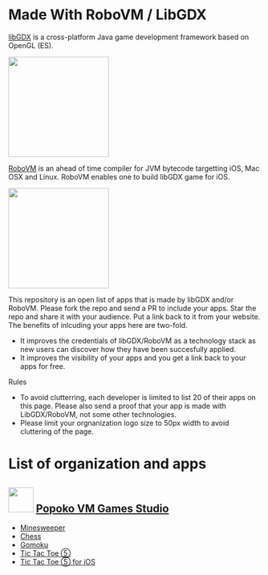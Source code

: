 # Made With RoboVM / LibGDX
[libGDX](https://github.com/libgdx/libgdx) is a cross-platform Java game development framework based on OpenGL (ES).

<img src="https://camo.githubusercontent.com/f70f169cab179f13f70e892b3251e6f2032be66d/687474703a2f2f6c69626764782e6261646c6f67696367616d65732e636f6d2f696d672f6c6f676f2e706e67" width="200"/>

[RoboVM](https://github.com/MobiVM/robovm) is an ahead of time compiler for JVM bytecode targetting iOS, Mac OSX and Linux. RoboVM enables one to build libGDX game for iOS.

<img src="https://www.gamefromscratch.com/image.axd?picture=robovm_thumb.png" width="200"/>

This repository is an open list of apps that is made by libGDX and/or RoboVM. Please fork the repo and send a PR to include your apps. Star the repo and share it with your audience. Put a link back to it from your website. The benefits of inlcuding your apps here are two-fold.

- It improves the credentials of libGDX/RoboVM as a technology stack as new users can discover how they have been succesfully applied.
- It improves the visibility of your apps and you get a link back to your apps for free.

Rules
- To avoid clutterring, each developer is limited to list 20 of their apps on this page. Please also send a proof that your app is made with LibGDX/RoboVM, not some other technologies.
- Please limit your orgnanization logo size to 50px width to avoid cluttering of the page.

# List of organization and apps
## <img src='https://lh3.googleusercontent.com/8_cCHtGb4yYrCfVWFDt3ZQUKGiVqaMr5XZ24qGMe1k_xb8noCK_LCELG_Yu_i1qBe5BI=w288-h288-n-rw' width="50"/> [Popoko VM Games Studio](https://popoko.live/)


* [Minesweeper](https://play.google.com/store/apps/details?id=com.popoko.minesweeper)
* [Chess](https://play.google.com/store/apps/details?id=com.popoko.chessru)
* [Gomoku](https://play.google.com/store/apps/details?id=com.popoko.gomokukr)
* [Tic Tac Toe ⑤](https://play.google.com/store/apps/details?id=com.popoko.gomokuvn) 
* [Tic Tac Toe ⑤ for iOS](https://apps.apple.com/us/app/id1107349135)



